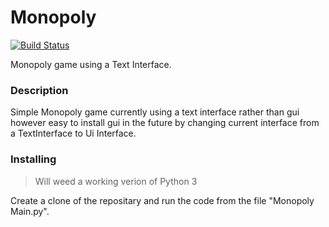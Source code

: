 # Monopoly
[![Build Status](https://travis-ci.org/TreeveWhite/Monopoly.svg?branch=master)](https://travis-ci.org/TreeveWhite/Monopoly)

Monopoly game using a Text Interface.

### Description
Simple Monopoly game currently using a text interface rather than gui however easy to install gui in the future by changing current interface
from a TextInterface to Ui Interface.

### Installing
> Will weed a working verion of Python 3

Create a clone of the repositary and run the code from the file "Monopoly Main.py".

